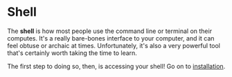 # Shell

The **shell** is how most people use the command line or terminal on their computes.
It's a really bare-bones interface to your computer, and it can feel obtuse or
archaic at times. Unfortunately, it's also a very powerful tool that's certainly
worth taking the time to learn.

The first step to doing so, then, is accessing your shell! Go on to [installation](./installation/index.html).
